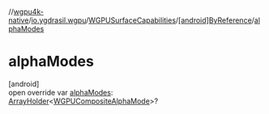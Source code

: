 //[wgpu4k-native](../../../../index.md)/[io.ygdrasil.wgpu](../../index.md)/[WGPUSurfaceCapabilities](../index.md)/[[android]ByReference](index.md)/[alphaModes](alpha-modes.md)

# alphaModes

[android]\
open override var [alphaModes](alpha-modes.md): [ArrayHolder](../../../ffi/-array-holder/index.md)&lt;[WGPUCompositeAlphaMode](../../-w-g-p-u-composite-alpha-mode/index.md)&gt;?